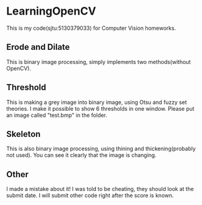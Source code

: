 # LearningOpenCV
This is my code(sjtu:5130379033) for Computer Vision homeworks.

## Erode and Dilate
This is binary image processing, simply implements two methods(without OpenCV).

## Threshold
This is making a grey image into binary image, using Otsu and fuzzy set theories.
I make it possible to show 6 thresholds in one window.
Please put an image called "test.bmp" in the folder.

## Skeleton
This is also binary image processing, using thining and thickening(probably not used).
You can see it clearly that the image is changing.

## Other
I made a mistake about it! I was told to be cheating, they should look at the submit date.
I will submit other code right after the score is known.
